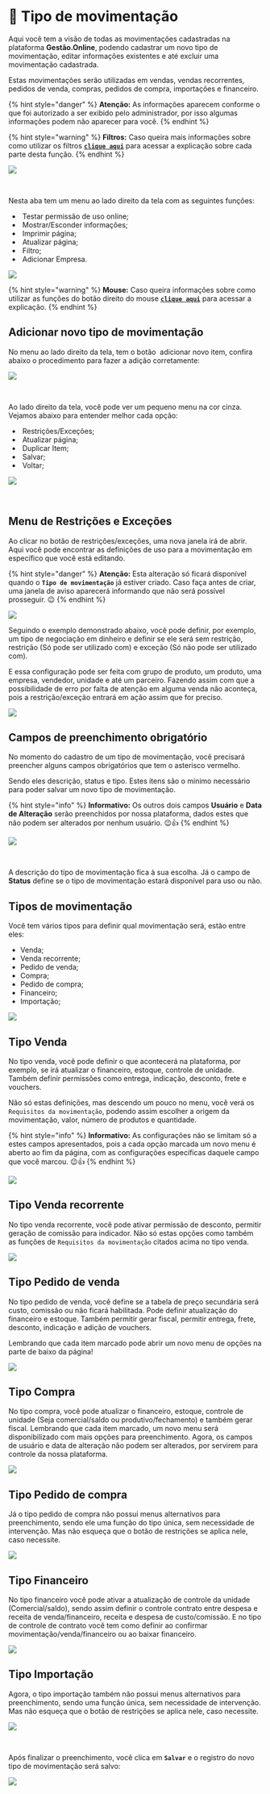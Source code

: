 # 🔁 Tipo de movimentação

Aqui você tem a visão de todas as movimentações cadastradas na plataforma **Gestão.Online**, podendo cadastrar um novo tipo de movimentação, editar informações existentes e até excluir uma movimentação cadastrada.

Estas movimentações serão utilizadas em vendas, vendas recorrentes, pedidos de venda, compras, pedidos de compra, importações e financeiro.

{% hint style="danger" %}
**Atenção:** As informações aparecem conforme o que foi autorizado a ser exibido pelo administrador, por isso algumas informações podem não aparecer para você.
{% endhint %}

{% hint style="warning" %}
**Filtros:** Caso queira mais informações sobre como utilizar os filtros [**`clique aqui`**](/erp-v2/primeiro_acesso/filtros.md) para acessar a explicação sobre cada parte desta função.
{% endhint %}

![](/erp-v2/assets/funcionalidades/parametrizacao/aba_movimentacao.gif)

<br>

Nesta aba tem um menu ao lado direito da tela com as seguintes funções:

- <img src="/erp-v2/assets/icon_bandeira.png" alt="" data-size="line"> Testar permissão de uso online;
- <img src="/erp-v2/assets/icon_exibir.png" alt="" data-size="line"> Mostrar/Esconder informações;
- <img src="/erp-v2/assets/icon_imprimir.png" alt="" data-size="line"> Imprimir página;
- <img src="/erp-v2/assets/icon_atualizar.png" alt="" data-size="line"> Atualizar página;
- <img src="/erp-v2/assets/icon_filtro.png" alt="" data-size="line"> Filtro;
- <img src="/erp-v2/assets/icon_add.png" alt="" data-size="line"> Adicionar Empresa.

![](/erp-v2/assets/funcionalidades/parametrizacao/aba_movimentacao_menu.png)

{% hint style="warning" %}
**Mouse:** Caso queira informações sobre como utilizar as funções do botão direito do mouse [**`clique aqui`**](https://docs.gestao.plus/erp-v2/primeiro_acesso/atalhos_internos#menu-botao-direito-do-mouse) para acessar a explicação.
{% endhint %}

## Adicionar novo tipo de movimentação

No menu ao lado direito da tela, tem o botão <img src="/erp-v2/assets/icon_add.png" alt="" data-size="line"> adicionar novo item, confira abaixo o procedimento para fazer a adição corretamente:

![](/erp-v2/assets/funcionalidades/parametrizacao/aba_movimentacao_add.png)

<br>

Ao lado direito da tela, você pode ver um pequeno menu na cor cinza. Vejamos abaixo para entender melhor cada opção:

- <img src="/erp-v2/assets/icon_cadeado.png" alt="" data-size="line"> Restrições/Exceções;
- <img src="/erp-v2/assets/icon_atualizar.png" alt="" data-size="line"> Atualizar página;
- <img src="/erp-v2/assets/icon_duplicar.png" alt="" data-size="line"> Duplicar Item;
- <img src="/erp-v2/assets/icon_salvar.png" alt="" data-size="line"> Salvar;
- <img src="/erp-v2/assets/icon_voltar.png" alt="" data-size="line"> Voltar;

![](/erp-v2/assets/funcionalidades/parametrizacao/aba_movimentacao_add_menu.png)

<br>

## Menu de Restrições e Exceções

Ao clicar no botão de restrições/exceções, uma nova janela irá de abrir. Aqui você pode encontrar as definições de uso para a movimentação em específico que você está editando.

{% hint style="danger" %}
**Atenção:** Esta alteração só ficará disponível quando o **`Tipo de movimentação`** já estiver criado. Caso faça antes de criar, uma janela de aviso aparecerá informando que não será possível prosseguir. 😉
{% endhint %}

![](/erp-v2/assets/funcionalidades/parametrizacao/aba_movimentacao_btn_restricao.png)

Seguindo o exemplo demonstrado abaixo, você pode definir, por exemplo, um tipo de negociação em dinheiro e definir se ele será sem restrição, restrição (Só pode ser utilizado com) e exceção (Só não pode ser utilizado com).

E essa configuração pode ser feita com grupo de produto, um produto, uma empresa, vendedor, unidade e até um parceiro. Fazendo assim com que a possibilidade de erro por falta de atenção em alguma venda não aconteça, pois a restrição/exceção entrará em ação assim que for preciso.

![](/erp-v2/assets/funcionalidades/parametrizacao/aba_movimentacao_btn_restricao.gif)

## Campos de preenchimento obrigatório

No momento do cadastro de um tipo de movimentação, você precisará preencher alguns campos obrigatórios que tem o asterisco vermelho. 

Sendo eles descrição, status e tipo. Estes itens são o mínimo necessário para poder salvar um novo tipo de movimentação.

{% hint style="info" %}
**Informativo:** Os outros dois campos **Usuário** e **Data de Alteração** serão preenchidos por nossa plataforma, dados estes que não podem ser alterados por nenhum usuário. 😉👍
{% endhint %}

![](/erp-v2/assets/funcionalidades/parametrizacao/aba_movimentacao_add_movimentacao.png)

<br>

A descrição do tipo de movimentação fica à sua escolha. Já o campo de **Status** define se o tipo de movimentação estará disponível para uso ou não.

## Tipos de movimentação

Você tem vários tipos para definir qual movimentação será, estão entre eles:

- Venda;
- Venda recorrente;
- Pedido de venda;
- Compra;
- Pedido de compra;
- Financeiro;
- Importação;

![](/erp-v2/assets/funcionalidades/parametrizacao/aba_movimentacao_add_tipos.png)

## Tipo Venda

No tipo venda, você pode definir o que acontecerá na plataforma, por exemplo, se irá atualizar o financeiro, estoque, controle de unidade. Também definir permissões como entrega, indicação, desconto, frete e vouchers.

Não só estas definições, mas descendo um pouco no menu, você verá os `Requisitos da movimentação`, podendo assim escolher a origem da movimentação, valor, número de produtos e quantidade.

{% hint style="info" %}
**Informativo:** As configurações não se limitam só a estes campos apresentados, pois a cada opção marcada um novo menu é aberto ao fim da página, com as configurações específicas daquele campo que você marcou. 😉👍
{% endhint %}

![](/erp-v2/assets/funcionalidades/parametrizacao/aba_movimentacao_add_tipo_venda.gif)

## Tipo Venda recorrente

No tipo venda recorrente, você pode ativar permissão de desconto, permitir geração de comissão para indicador. Não só estas opções como também as funções de `Requisitos da movimentação` citados acima no tipo venda.

![](/erp-v2/assets/funcionalidades/parametrizacao/aba_movimentacao_add_tipo_recorrente.gif)

## Tipo Pedido de venda

No tipo pedido de venda, você define se a tabela de preço secundária será custo, comissão ou não ficará habilitada. Pode definir atualização do financeiro e estoque. Também permitir gerar fiscal, permitir entrega, frete, desconto, indicação e adição de vouchers.

Lembrando que cada item marcado pode abrir um novo menu de opções na parte de baixo da página!

![](/erp-v2/assets/funcionalidades/parametrizacao/aba_movimentacao_add_tipo_pedido.gif)

## Tipo Compra

No tipo compra, você pode atualizar o financeiro, estoque, controle de unidade (Seja comercial/saldo ou produtivo/fechamento) e também gerar fiscal. Lembrando que cada item marcado, um novo menu será disponibilizado com mais opções para preenchimento. Agora, os campos de usuário e data de alteração não podem ser alterados, por servirem para controle da nossa plataforma.

![](/erp-v2/assets/funcionalidades/parametrizacao/aba_movimentacao_add_tipo_compra.gif)

## Tipo Pedido de compra

Já o tipo pedido de compra não possui menus alternativos para preenchimento, sendo ele uma função do tipo única, sem necessidade de intervenção. Mas não esqueça que o botão de restrições se aplica nele, caso necessite.

![](/erp-v2/assets/funcionalidades/parametrizacao/aba_movimentacao_add_tipo_pedido_compra.png)

## Tipo Financeiro

No tipo financeiro você pode ativar a atualização de controle da unidade (Comercial/saldo), sendo assim definir o controle contrato entre despesa e receita de venda/financeiro, receita e despesa de custo/comissão. E no tipo de controle de contrato você tem como definir ao confirmar movimentação/venda/financeiro ou ao baixar financeiro.

![](/erp-v2/assets/funcionalidades/parametrizacao/aba_movimentacao_add_tipo_financeiro.gif)

## Tipo Importação

Agora, o tipo importação também não possui menus alternativos para preenchimento, sendo uma função única, sem necessidade de intervenção. Mas não esqueça que o botão de restrições se aplica nele, caso necessite.

![](/erp-v2/assets/funcionalidades/parametrizacao/aba_movimentacao_add_tipo_importacao.png)

<br>

Após finalizar o preenchimento, você clica em **`Salvar`** e o registro do novo tipo de movimentação será salvo:

![](/erp-v2/assets/funcionalidades/parametrizacao/aba_movimentacao_add_salvar.gif)

<br>
